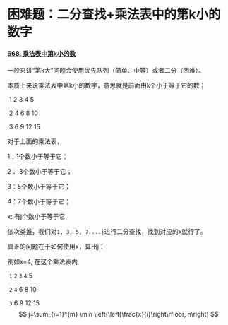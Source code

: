 # 困难题：二分查找+乘法表中的第k小的数字

#### [668. 乘法表中第k小的数](https://leetcode.cn/problems/kth-smallest-number-in-multiplication-table/)

一般来讲“第k大”问题会使用优先队列（简单、中等）或者二分（困难）。

本质上来说乘法表中第k小的数字，意思就是前面由k个小于等于它的数；

​	1	2	3	4	5

​	2	4	6	8	10

​	3	6	9	12	15

对于上面的乘法表，

1：1个数小于等于它；

2： 3个数小于等于它；

3：5个数小于等于它；

4：7个数小于等于它；

x: 有j个数小于等于它

依次类推，我们对`1, 3, 5, 7....j`进行二分查找，找到对应的x就行了。

真正的问题在于如何使用x，算出j：

例如x=4, 在这个乘法表内

​	`1`	`2`	`3`	`4`	5

​	`2`	`4`	6	8	10

​	`3`	6	9	12	15
$$
j=\sum_{i=1}^{m} \min \left(\left[\frac{x}{i}\right\rfloor, n\right)
$$